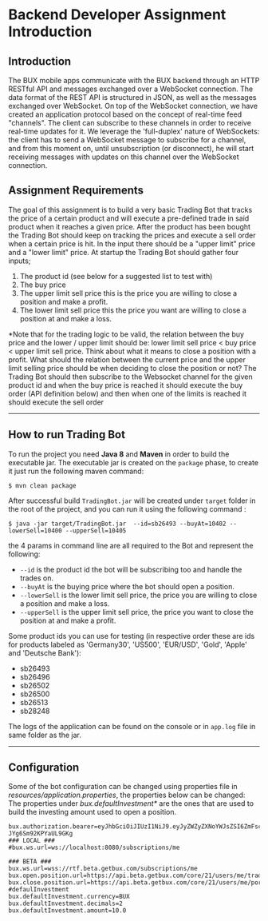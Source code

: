 # Backend Developer Assignment Introduction
## Introduction

The BUX mobile apps communicate with the BUX backend through an HTTP RESTful API and messages exchanged over a WebSocket connection.
The data format of the REST API is structured in JSON, as well as the messages exchanged over WebSocket.
On top of the WebSocket connection, we have created an application protocol based on the concept of real-time feed "channels". 
The client can subscribe to these channels in order to receive real-time updates for it.
We leverage the 'full-duplex' nature of WebSockets: the client has to send a WebSocket message to subscribe for a channel, 
and from this moment on, until unsubscription (or disconnect), he will start receiving messages with updates on this channel over the WebSocket connection.

## Assignment Requirements
The goal of this assignment is to build a very basic Trading Bot that tracks the price of a certain product 
and will execute a pre-defined trade in said product when it reaches a given price. 
After the product has been bought the Trading Bot should keep on tracking the prices and execute a sell order when a certain price is hit. In the input there should be a "upper limit" price and a "lower limit" price.
At startup the Trading Bot should gather four inputs;
   1. The product id (see below for a suggested list to test with)
   2. The buy price
   3. The upper limit sell price this is the price you are willing to close a position and make a profit.
   4. The lower limit sell price this the price you want are willing to close a position at and make a loss.


*Note that for the trading logic to be valid, the relation between the buy price and the lower / upper limit should be: lower limit sell price < buy price < upper limit sell price. 
Think about what it means to close a position with a profit. What should the relation between the current price and the upper limit selling price should be when deciding to close the position or not?
The Trading Bot should then subscribe to the Websocket channel for the given product id and when the buy price is reached it should execute the buy order (API definition below) 
and then when one of the limits is reached it should execute the sell order



***
## How to run Trading Bot

To run the project you need **Java 8** and **Maven** in order to build the executable jar.
The executable jar is created on the `package` phase, to create it just run the following maven command:
```
$ mvn clean package
``` 

After successful build `TradingBot.jar` will be created under `target` folder in the root of the project,
and you can run it using the following command :

```
$ java -jar target/TradingBot.jar  --id=sb26493 --buyAt=10402 --lowerSell=10400 --upperSell=10405
``` 
the 4 params in command line are all required to the Bot and represent the following:

* `--id` is the product id the bot will be subscribing too and handle the trades on.
* `--buyAt` is the buying price where the bot should open a position.
* `--lowerSell` is the lower limit sell price, the price you are willing to close a position and make a loss.
* `--upperSell` is the upper limit sell price, the price you want to close the position at and make a profit.

Some product ids you can use for testing 
(in respective order these are ids for products labeled as 'Germany30', 'US500', 'EUR/USD', 'Gold', 'Apple' and 'Deutsche Bank'):
* sb26493
* sb26496
* sb26502
* sb26500
* sb26513
* sb28248

The logs of the application can be found on the console or in `app.log` file in same folder as the jar.
***

## Configuration
Some of the bot configuration can be changed using properties file in  _resources/application.properties_, the properties below can be changed:
The properties under _bux.defaultInvestment*_ are the ones that are used to build the investing amount used to open a position.
```
bux.authorization.bearer=eyJhbGciOiJIUzI1NiJ9.eyJyZWZyZXNoYWJsZSI6ZmFsc2UsInN1YiI6ImJiMGNkYTJiLWExMGUtNGVkMy1hZDVhLTBmODJiNGMxNTJjNCIsImF1ZCI6ImJldGEuZ2V0YnV4LmNvbSIsInNjcCI6WyJhcHA6bG9naW4iLCJydGY6bG9naW4iXSwiZXhwIjoxODIwODQ5Mjc5LCJpYXQiOjE1MDU0ODkyNzksImp0aSI6ImI3MzlmYjgwLTM1NzUtNGIwMS04NzUxLTMzZDFhNGRjOGY5MiIsImNpZCI6Ijg0NzM2MjI5MzkifQ.M5oANIi2nBtSfIfhyUMqJnex-JYg6Sm92KPYaUL9GKg   
### LOCAL ###
#bux.ws.url=ws://localhost:8080/subscriptions/me

### BETA ###
bux.ws.url=wss://rtf.beta.getbux.com/subscriptions/me
bux.open.position.url=https://api.beta.getbux.com/core/21/users/me/trades
bux.close.position.url=https://api.beta.getbux.com/core/21/users/me/portfolio/positions/{positionId}
#defaulInvestment
bux.defaultInvestment.currency=BUX
bux.defaultInvestment.decimals=2
bux.defaultInvestment.amount=10.0
```

